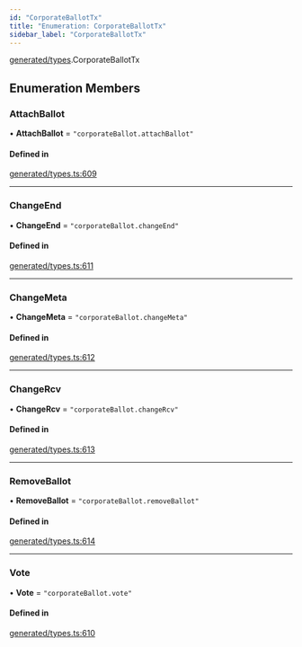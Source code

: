 ```yaml
---
id: "CorporateBallotTx"
title: "Enumeration: CorporateBallotTx"
sidebar_label: "CorporateBallotTx"
---
```


[generated/types](../../../../modules/Generated/Types/Types.md).CorporateBallotTx

## Enumeration Members

### AttachBallot

• **AttachBallot** = ``"corporateBallot.attachBallot"``

#### Defined in

[generated/types.ts:609](https://github.com/PolymeshAssociation/polymesh-sdk/blob/995f17653/src/generated/types.ts#L609)

___

### ChangeEnd

• **ChangeEnd** = ``"corporateBallot.changeEnd"``

#### Defined in

[generated/types.ts:611](https://github.com/PolymeshAssociation/polymesh-sdk/blob/995f17653/src/generated/types.ts#L611)

___

### ChangeMeta

• **ChangeMeta** = ``"corporateBallot.changeMeta"``

#### Defined in

[generated/types.ts:612](https://github.com/PolymeshAssociation/polymesh-sdk/blob/995f17653/src/generated/types.ts#L612)

___

### ChangeRcv

• **ChangeRcv** = ``"corporateBallot.changeRcv"``

#### Defined in

[generated/types.ts:613](https://github.com/PolymeshAssociation/polymesh-sdk/blob/995f17653/src/generated/types.ts#L613)

___

### RemoveBallot

• **RemoveBallot** = ``"corporateBallot.removeBallot"``

#### Defined in

[generated/types.ts:614](https://github.com/PolymeshAssociation/polymesh-sdk/blob/995f17653/src/generated/types.ts#L614)

___

### Vote

• **Vote** = ``"corporateBallot.vote"``

#### Defined in

[generated/types.ts:610](https://github.com/PolymeshAssociation/polymesh-sdk/blob/995f17653/src/generated/types.ts#L610)
